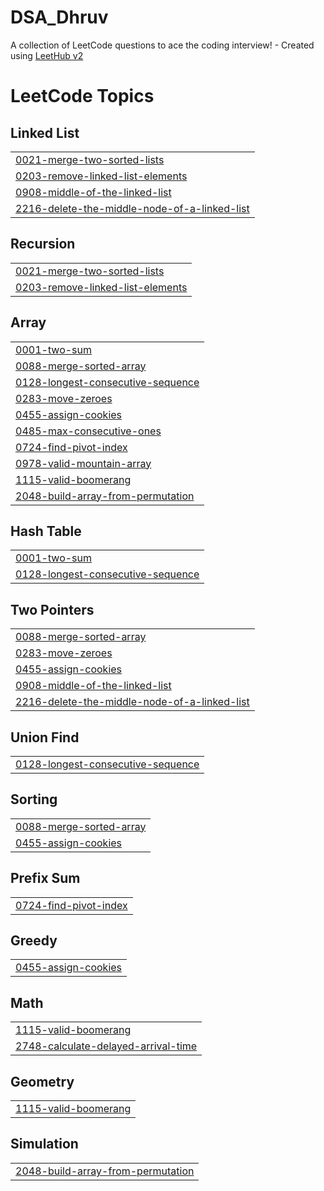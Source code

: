# DSA_Dhruv
A collection of LeetCode questions to ace the coding interview! - Created using [LeetHub v2](https://github.com/arunbhardwaj/LeetHub-2.0)

<!---LeetCode Topics Start-->
# LeetCode Topics
## Linked List
|  |
| ------- |
| [0021-merge-two-sorted-lists](https://github.com/dhruvkhai/DSA_Dhruv/tree/master/0021-merge-two-sorted-lists) |
| [0203-remove-linked-list-elements](https://github.com/dhruvkhai/DSA_Dhruv/tree/master/0203-remove-linked-list-elements) |
| [0908-middle-of-the-linked-list](https://github.com/dhruvkhai/DSA_Dhruv/tree/master/0908-middle-of-the-linked-list) |
| [2216-delete-the-middle-node-of-a-linked-list](https://github.com/dhruvkhai/DSA_Dhruv/tree/master/2216-delete-the-middle-node-of-a-linked-list) |
## Recursion
|  |
| ------- |
| [0021-merge-two-sorted-lists](https://github.com/dhruvkhai/DSA_Dhruv/tree/master/0021-merge-two-sorted-lists) |
| [0203-remove-linked-list-elements](https://github.com/dhruvkhai/DSA_Dhruv/tree/master/0203-remove-linked-list-elements) |
## Array
|  |
| ------- |
| [0001-two-sum](https://github.com/dhruvkhai/DSA_Dhruv/tree/master/0001-two-sum) |
| [0088-merge-sorted-array](https://github.com/dhruvkhai/DSA_Dhruv/tree/master/0088-merge-sorted-array) |
| [0128-longest-consecutive-sequence](https://github.com/dhruvkhai/DSA_Dhruv/tree/master/0128-longest-consecutive-sequence) |
| [0283-move-zeroes](https://github.com/dhruvkhai/DSA_Dhruv/tree/master/0283-move-zeroes) |
| [0455-assign-cookies](https://github.com/dhruvkhai/DSA_Dhruv/tree/master/0455-assign-cookies) |
| [0485-max-consecutive-ones](https://github.com/dhruvkhai/DSA_Dhruv/tree/master/0485-max-consecutive-ones) |
| [0724-find-pivot-index](https://github.com/dhruvkhai/DSA_Dhruv/tree/master/0724-find-pivot-index) |
| [0978-valid-mountain-array](https://github.com/dhruvkhai/DSA_Dhruv/tree/master/0978-valid-mountain-array) |
| [1115-valid-boomerang](https://github.com/dhruvkhai/DSA_Dhruv/tree/master/1115-valid-boomerang) |
| [2048-build-array-from-permutation](https://github.com/dhruvkhai/DSA_Dhruv/tree/master/2048-build-array-from-permutation) |
## Hash Table
|  |
| ------- |
| [0001-two-sum](https://github.com/dhruvkhai/DSA_Dhruv/tree/master/0001-two-sum) |
| [0128-longest-consecutive-sequence](https://github.com/dhruvkhai/DSA_Dhruv/tree/master/0128-longest-consecutive-sequence) |
## Two Pointers
|  |
| ------- |
| [0088-merge-sorted-array](https://github.com/dhruvkhai/DSA_Dhruv/tree/master/0088-merge-sorted-array) |
| [0283-move-zeroes](https://github.com/dhruvkhai/DSA_Dhruv/tree/master/0283-move-zeroes) |
| [0455-assign-cookies](https://github.com/dhruvkhai/DSA_Dhruv/tree/master/0455-assign-cookies) |
| [0908-middle-of-the-linked-list](https://github.com/dhruvkhai/DSA_Dhruv/tree/master/0908-middle-of-the-linked-list) |
| [2216-delete-the-middle-node-of-a-linked-list](https://github.com/dhruvkhai/DSA_Dhruv/tree/master/2216-delete-the-middle-node-of-a-linked-list) |
## Union Find
|  |
| ------- |
| [0128-longest-consecutive-sequence](https://github.com/dhruvkhai/DSA_Dhruv/tree/master/0128-longest-consecutive-sequence) |
## Sorting
|  |
| ------- |
| [0088-merge-sorted-array](https://github.com/dhruvkhai/DSA_Dhruv/tree/master/0088-merge-sorted-array) |
| [0455-assign-cookies](https://github.com/dhruvkhai/DSA_Dhruv/tree/master/0455-assign-cookies) |
## Prefix Sum
|  |
| ------- |
| [0724-find-pivot-index](https://github.com/dhruvkhai/DSA_Dhruv/tree/master/0724-find-pivot-index) |
## Greedy
|  |
| ------- |
| [0455-assign-cookies](https://github.com/dhruvkhai/DSA_Dhruv/tree/master/0455-assign-cookies) |
## Math
|  |
| ------- |
| [1115-valid-boomerang](https://github.com/dhruvkhai/DSA_Dhruv/tree/master/1115-valid-boomerang) |
| [2748-calculate-delayed-arrival-time](https://github.com/dhruvkhai/DSA_Dhruv/tree/master/2748-calculate-delayed-arrival-time) |
## Geometry
|  |
| ------- |
| [1115-valid-boomerang](https://github.com/dhruvkhai/DSA_Dhruv/tree/master/1115-valid-boomerang) |
## Simulation
|  |
| ------- |
| [2048-build-array-from-permutation](https://github.com/dhruvkhai/DSA_Dhruv/tree/master/2048-build-array-from-permutation) |
<!---LeetCode Topics End-->